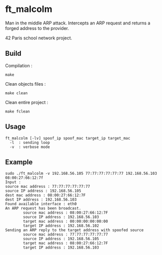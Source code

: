 # ft_malcolm

Man in the middle ARP attack.
Intercepts an ARP request and returns a forged address to the provider.

42 Paris school network project.

## Build

Compilation :
```
make
```

Clean objects files :
```
make clean
```

Clean entire project :
```
make fclean
```

## Usage

```
ft_malcolm [-lv] spoof_ip spoof_mac target_ip target_mac
  -l  : sending loop
  -v  : verbose mode
```

## Example

```
sudo ./ft_malcolm -v 192.168.56.105 77:77:77:77:77:77 192.168.56.103 08:00:27:66:12:7f
Input :
source mac address : 77:77:77:77:77:77
source IP address : 192.168.56.105
dest mac address : 08:00:27:66:12:7F
dest IP address : 192.168.56.103
Found available interface : eth0
An ARP request has been broadcast.
        source mac address : 08:00:27:66:12:7F
        source IP address : 192.168.56.103
        target mac address : 00:00:00:00:00:00
        target IP address : 192.168.56.102
Sending an ARP reply to the target address with spoofed source
        source mac address : 77:77:77:77:77:77
        source IP address : 192.168.56.105
        target mac address : 08:00:27:66:12:7F
        target IP address : 192.168.56.103
```

